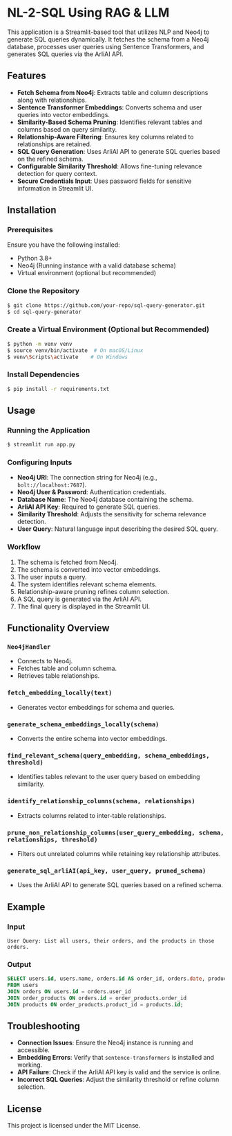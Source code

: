 # NL-2-SQL Using RAG & LLM

This application is a Streamlit-based tool that utilizes NLP and Neo4j to generate SQL queries dynamically. It fetches the schema from a Neo4j database, processes user queries using Sentence Transformers, and generates SQL queries via the ArliAI API.

## Features
- **Fetch Schema from Neo4j**: Extracts table and column descriptions along with relationships.
- **Sentence Transformer Embeddings**: Converts schema and user queries into vector embeddings.
- **Similarity-Based Schema Pruning**: Identifies relevant tables and columns based on query similarity.
- **Relationship-Aware Filtering**: Ensures key columns related to relationships are retained.
- **SQL Query Generation**: Uses ArliAI API to generate SQL queries based on the refined schema.
- **Configurable Similarity Threshold**: Allows fine-tuning relevance detection for query context.
- **Secure Credentials Input**: Uses password fields for sensitive information in Streamlit UI.

## Installation

### Prerequisites
Ensure you have the following installed:
- Python 3.8+
- Neo4j (Running instance with a valid database schema)
- Virtual environment (optional but recommended)

### Clone the Repository
```sh
$ git clone https://github.com/your-repo/sql-query-generator.git
$ cd sql-query-generator
```

### Create a Virtual Environment (Optional but Recommended)
```sh
$ python -m venv venv
$ source venv/bin/activate  # On macOS/Linux
$ venv\Scripts\activate    # On Windows
```

### Install Dependencies
```sh
$ pip install -r requirements.txt
```

## Usage

### Running the Application
```sh
$ streamlit run app.py
```

### Configuring Inputs
- **Neo4j URI**: The connection string for Neo4j (e.g., `bolt://localhost:7687`).
- **Neo4j User & Password**: Authentication credentials.
- **Database Name**: The Neo4j database containing the schema.
- **ArliAI API Key**: Required to generate SQL queries.
- **Similarity Threshold**: Adjusts the sensitivity for schema relevance detection.
- **User Query**: Natural language input describing the desired SQL query.

### Workflow
1. The schema is fetched from Neo4j.
2. The schema is converted into vector embeddings.
3. The user inputs a query.
4. The system identifies relevant schema elements.
5. Relationship-aware pruning refines column selection.
6. A SQL query is generated via the ArliAI API.
7. The final query is displayed in the Streamlit UI.

## Functionality Overview

### `Neo4jHandler`
- Connects to Neo4j.
- Fetches table and column schema.
- Retrieves table relationships.

### `fetch_embedding_locally(text)`
- Generates vector embeddings for schema and queries.

### `generate_schema_embeddings_locally(schema)`
- Converts the entire schema into vector embeddings.

### `find_relevant_schema(query_embedding, schema_embeddings, threshold)`
- Identifies tables relevant to the user query based on embedding similarity.

### `identify_relationship_columns(schema, relationships)`
- Extracts columns related to inter-table relationships.

### `prune_non_relationship_columns(user_query_embedding, schema, relationships, threshold)`
- Filters out unrelated columns while retaining key relationship attributes.

### `generate_sql_arliAI(api_key, user_query, pruned_schema)`
- Uses the ArliAI API to generate SQL queries based on a refined schema.

## Example

### Input
```plaintext
User Query: List all users, their orders, and the products in those orders.
```

### Output
```sql
SELECT users.id, users.name, orders.id AS order_id, orders.date, products.name AS product_name
FROM users
JOIN orders ON users.id = orders.user_id
JOIN order_products ON orders.id = order_products.order_id
JOIN products ON order_products.product_id = products.id;
```

## Troubleshooting

- **Connection Issues**: Ensure the Neo4j instance is running and accessible.
- **Embedding Errors**: Verify that `sentence-transformers` is installed and working.
- **API Failure**: Check if the ArliAI API key is valid and the service is online.
- **Incorrect SQL Queries**: Adjust the similarity threshold or refine column selection.

## License
This project is licensed under the MIT License.

